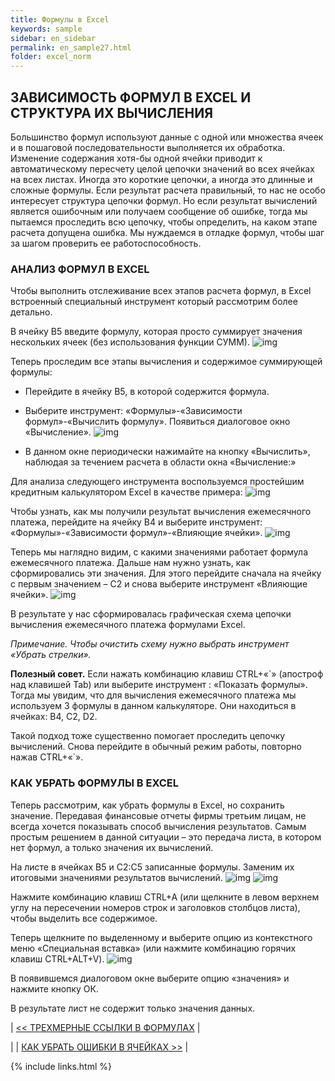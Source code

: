 ```yaml
---
title: Формулы в Excel
keywords: sample
sidebar: en_sidebar
permalink: en_sample27.html
folder: excel_norm
---
```


## ЗАВИСИМОСТЬ ФОРМУЛ В EXCEL И СТРУКТУРА ИХ ВЫЧИСЛЕНИЯ

Большинство формул используют данные с одной или множества ячеек и в пошаговой последовательности выполняется их обработка. Изменение содержания хотя-бы одной ячейки приводит к автоматическому пересчету целой цепочки значений во всех ячейках на всех листах. Иногда это короткие цепочки, а иногда это длинные и сложные формулы. Если результат расчета правильный, то нас не особо интересует структура цепочки формул. Но если результат вычислений является ошибочным или получаем сообщение об ошибке, тогда мы пытаемся проследить всю цепочку, чтобы определить, на каком этапе расчета допущена ошибка. Мы нуждаемся в отладке формул, чтобы шаг за шагом проверить ее работоспособность.

### АНАЛИЗ ФОРМУЛ В EXCEL

Чтобы выполнить отслеживание всех этапов расчета формул, в Excel встроенный специальный инструмент который рассмотрим более детально.

В ячейку B5 введите формулу, которая просто суммирует значения нескольких ячеек (без использования функции СУММ).
        ![img](/images/img.png)

Теперь проследим все этапы вычисления и содержимое суммирующей формулы:

* Перейдите в ячейку B5, в которой содержится формула.

* Выберите инструмент: «Формулы»-«Зависимости формул»-«Вычислить формулу». Появиться диалоговое окно «Вычисление».
        ![img](/images/img.png)

* В данном окне периодически нажимайте на кнопку «Вычислить», наблюдая за течением расчета в области окна «Вычисление:»

Для анализа следующего инструмента воспользуемся простейшим кредитным калькулятором Excel в качестве примера:
        ![img](/images/img.png)

Чтобы узнать, как мы получили результат вычисления ежемесячного платежа, перейдите на ячейку B4 и выберите инструмент: «Формулы»-«Зависимости формул»-«Влияющие ячейки».
        ![img](/images/img.png)

Теперь мы наглядно видим, с какими значениями работает формула ежемесячного платежа. Дальше нам нужно узнать, как сформировались эти значения. Для этого перейдите сначала на ячейку с первым значением – С2 и снова выберите инструмент «Влияющие ячейки».
        ![img](/images/img.png)

В результате у нас сформировалась графическая схема цепочки вычисления ежемесячного платежа формулами Excel.

_Примечание. Чтобы очистить схему нужно выбрать инструмент «Убрать стрелки»._

**Полезный совет.** Если нажать комбинацию клавиш CTRL+«`» (апостроф над клавишей Tab) или выберите инструмент : «Показать формулы». Тогда мы увидим, что для вычисления ежемесячного платежа мы используем 3 формулы в данном калькуляторе. Они находиться в ячейках: B4, C2, D2.

Такой подход тоже существенно помогает проследить цепочку вычислений. Снова перейдите в обычный режим работы, повторно нажав CTRL+«`».

### КАК УБРАТЬ ФОРМУЛЫ В EXCEL

Теперь рассмотрим, как убрать формулы в Excel, но сохранить значение. Передавая финансовые отчеты фирмы третьим лицам, не всегда хочется показывать способ вычисления результатов. Самым простым решением в данной ситуации – это передача листа, в котором нет формул, а только значения их вычислений.

На листе в ячейках B5 и C2:C5 записанные формулы. Заменим их итоговыми значениями результатов вычислений.
        ![img](/images/img.png) ![img](/images/ilg.png)

Нажмите комбинацию клавиш CTRL+A (или щелкните в левом верхнем углу на пересечении номеров строк и заголовков столбцов листа), чтобы выделить все содержимое.

Теперь щелкните по выделенному и выберите опцию из контекстного меню «Специальная вставка» (или нажмите комбинацию горячих клавиш CTRL+ALT+V).
        ![img](/images/img.png)

В появившемся диалоговом окне выберите опцию «значения» и нажмите кнопку ОК.

В результате лист не содержит только значения данных.

| [<< ТРЕХМЕРНЫЕ ССЫЛКИ В ФОРМУЛАХ](en_sample26.html) |

| | [КАК УБРАТЬ ОШИБКИ В ЯЧЕЙКАХ >>](en_sample28.html) |

{% include links.html %}

